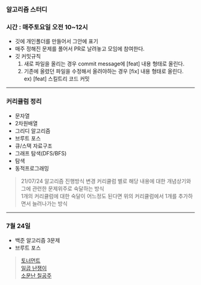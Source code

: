### 알고리즘 스터디
### 시간 : 매주토요일 오전 10~12시

- 깃에 개인폴더를 만들어서 그안에 표기
- 매주 정해진 문제를 풀어서 PR로 날려놓고 모임에 참여한다.
- 깃 커밋규칙
  1. 새로 파일을 올리는 경우 commit message에 [feat] 내용 형태로 올린다.
  2. 기존에 올렸던 파일을 수정해서 올려야하는 경우 [fix] 내용 형태로 올린다.<br>
  ex) [feat] 스킬트리 코드 커밋
  
****

### 커리큘럼 정리
* 문자열
* 2차원배열
* 그리디 알고리즘
* 브루트 포스
* 큐/스택 자료구조
* 그래프 탐색(DFS/BFS)
* 탐색
* 동적프로그래밍

> 21/07/24 알고리즘 진행방식 변경
> 커리큘럼 별로 해당 내용에 대한 개념상기와 그에 관련한 문제위주로 숙달하는 방식 <br>
> 1개의 커리큘럼에 대한 숙달이 어느정도 된다면 위의 커리큘럼에서 1개를 추가하면서 늘려나가는 방식

****

### 7월 24일 

* 백준 알고리즘 3문제
* 브루트 포스
> [토너먼트](https://www.acmicpc.net/problem/1057) <br>
> [일곱 난쟁이](https://www.acmicpc.net/problem/2309) <br>
> [소문난 칠공주](https://www.acmicpc.net/problem/1941)

